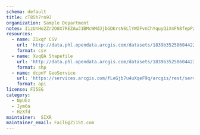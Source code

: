 ```yaml
---
schema: default
title: cT85h7ro9J 
organization: Sample Department 
notes: IizUnHo2Zr2O0X7REZAwJ1BMcWMdJjbGDKrsN6LlYWIFvnChYquyQiX4FN8fepPzovm3bx daPSh5HmsUcSy567qQg0Op8j9tkR  
resources:
  - name: Z1xqY CSV
    url: 'http://data.phl.opendata.arcgis.com/datasets/1839b35258604422b0b520cbb668df0d_0.csv'
    format: csv
  - name: XvqQA Shapefile
    url: 'http://data.phl.opendata.arcgis.com/datasets/1839b35258604422b0b520cbb668df0d_0.zip'
    format: shp
  - name: dcpnY GeoService
    url: 'https://services.arcgis.com/fLeGjb7u4uXqeF9q/arcgis/rest/services/Air_Monitoring_Stations/FeatureServer/0/query'
    format: api
license: FI5EG 
category:
  - NpUEz 
  - Iym6a 
  - HzXfd 
maintainer:  SIXR  
maintainer_email: FailE@Zi1St.com
---
```

